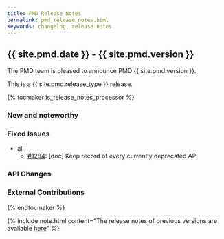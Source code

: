 ```yaml
---
title: PMD Release Notes
permalink: pmd_release_notes.html
keywords: changelog, release notes
---
```


## {{ site.pmd.date }} - {{ site.pmd.version }}

The PMD team is pleased to announce PMD {{ site.pmd.version }}.

This is a {{ site.pmd.release_type }} release.

{% tocmaker is_release_notes_processor %}

### New and noteworthy

### Fixed Issues
*   all
    *   [#1284](https://github.com/pmd/pmd/issues/1284): \[doc] Keep record of every currently deprecated API

### API Changes

### External Contributions

{% endtocmaker %}

{% include note.html content="The release notes of previous versions are available [here](pmd_release_notes_old.html)" %}

